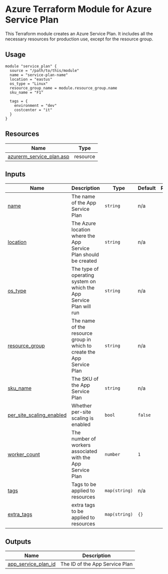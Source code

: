 # Azure Terraform Module for Azure Service Plan

This Terraform module creates an Azure Service Plan. It includes all the necessary resources for production use, except for the resource group.

## Usage
```hcl
module "service_plan" {
  source = "/path/to/this/module"
  name = "service-plan-name"
  location = "eastus"
  os_type = "Linux"
  resource_group_name = module.resource_group.name
  sku_name = "F1"

  tags = {
    environment = "dev"
    costcenter = "it"
  }
}
```

## Resources

 Name | Type |
------|------|
 [azurerm_service_plan.asp](https://registry.terraform.io/providers/hashicorp/azurerm/latest/docs/resources/service_plan) | resource |

## Inputs

 Name | Description | Type | Default | Required |
------|-------------|------|---------|:--------:|
 <a name="input_name"></a> [name](#input\_name) | The name of the App Service Plan | `string` | n/a | yes |
 <a name="input_location"></a> [location](#input\_location) | The Azure location where the App Service Plan should be created | `string` | n/a | yes |
 <a name="input_os_type"></a> [os_type](#input\_os_type) | The type of operating system on which the App Service Plan will run | `string` | n/a | yes |
 <a name="input_resource_group"></a> [resource\_group](#input\_resource\_group) | The name of the resource group in which to create the App Service Plan | `string` | n/a | yes |
 <a name="input_sku_name"></a> [sku_name](#input\_sku_name) | The SKU of the App Service Plan | `string` | n/a | yes |
 <a name="input_per_site_scaling_enabled"></a> [per_site_scaling_enabled](#input\_per_site_scaling_enabled) | Whether per-site scaling is enabled | `bool` | `false` | no |
 <a name="input_worker_count"></a> [worker_count](#input\_worker_count) | The number of workers associated with the App Service Plan | `number` | `1` | no |
 <a name="input_tags"></a> [tags](#input\_tags) | Tags to be applied to resources | `map(string)` | n/a | yes |
 <a name="input_extra_tags"></a> [extra_tags](#input\_custom\_tags) | extra tags to be applied to resources | `map(string)` | `{}` | no |

## Outputs

 Name | Description |
------|-------------|
 <a name="output_app_service_plan_id"></a> [app_service_plan_id](#output\_app_service_plan_id) | The ID of the App Service Plan |